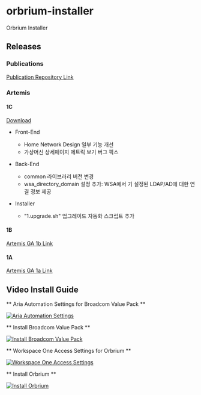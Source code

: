 # orbrium-installer
Orbrium Installer

## Releases

### Publications

<a href="https://github.com/etevers-vcs/orbrium-publications">Publication Repository Link</a>

### Artemis

#### 1C

<a href="https://github.com/etevers-vcs/orbrium-installer/archive/refs/tags/artemis-ga-1c.zip">Download</a>

- Front-End
    - Home Network Design 일부 기능 개선
    - 가상머신 상세페이지 메트릭 보기 버그 픽스

- Back-End
    - common 라이브러리 버전 변경
    - wsa_directory_domain 설정 추가: WSA에서 기 설정된 LDAP/AD에 대한 연결 정보 제공

- Installer
    - "1.upgrade.sh" 업그레이드 자동화 스크립트 추가

#### 1B

<a href="https://github.com/etevers-vcs/orbrium-installer/archive/refs/tags/artemis-ga-1b.zip">Artemis GA 1b Link</a>

#### 1A

<a href="https://github.com/etevers-vcs/orbrium-installer/archive/refs/tags/artemis-ga-1a.zip">Artemis GA 1a Link</a>

## Video Install Guide

** Aria Automation Settings for Broadcom Value Pack **

[![Aria Automation Settings](https://img.youtube.com/vi/erCoVM00Yn8/0.jpg)](https://www.youtube.com/watch?v=erCoVM00Yn8)

** Install Broadcom Value Pack **

[![Install Broadcom Value Pack](https://img.youtube.com/vi/Lq8jR1xri7M/0.jpg)](https://www.youtube.com/watch?v=Lq8jR1xri7M)

** Workspace One Access Settings for Orbrium **

[![Workspace One Access Settings](https://img.youtube.com/vi/f1nzZ5iC9Ec/0.jpg)](https://www.youtube.com/watch?v=f1nzZ5iC9Ec)

** Install Orbrium **

[![Install Orbrium](https://img.youtube.com/vi/V9PwLL9vYtw/0.jpg)](https://www.youtube.com/watch?v=V9PwLL9vYtw)